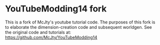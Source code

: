# YouTubeModding14 fork
This is a fork of McJty's youtube tutorial code.  The purposes of this fork is to elaborate the dimension-creation code and subsequent worldgen.
See the original code and tutorials at:
https://github.com/McJty/YouTubeModding14



